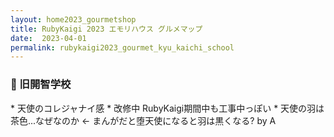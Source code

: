 ```yaml
---
layout: home2023_gourmetshop
title: RubyKaigi 2023 エモリハウス グルメマップ
date:  2023-04-01
permalink: rubykaigi2023_gourmet_kyu_kaichi_school
---
```

<h3 id="kyu_kaichi_school">🏫 旧開智学校</h3>
* 天使のコレジャナイ感
* 改修中 RubyKaigi期間中も工事中っぽい
* 天使の羽は茶色...なぜなのか ← まんがだと堕天使になると羽は黒くなる? by A
